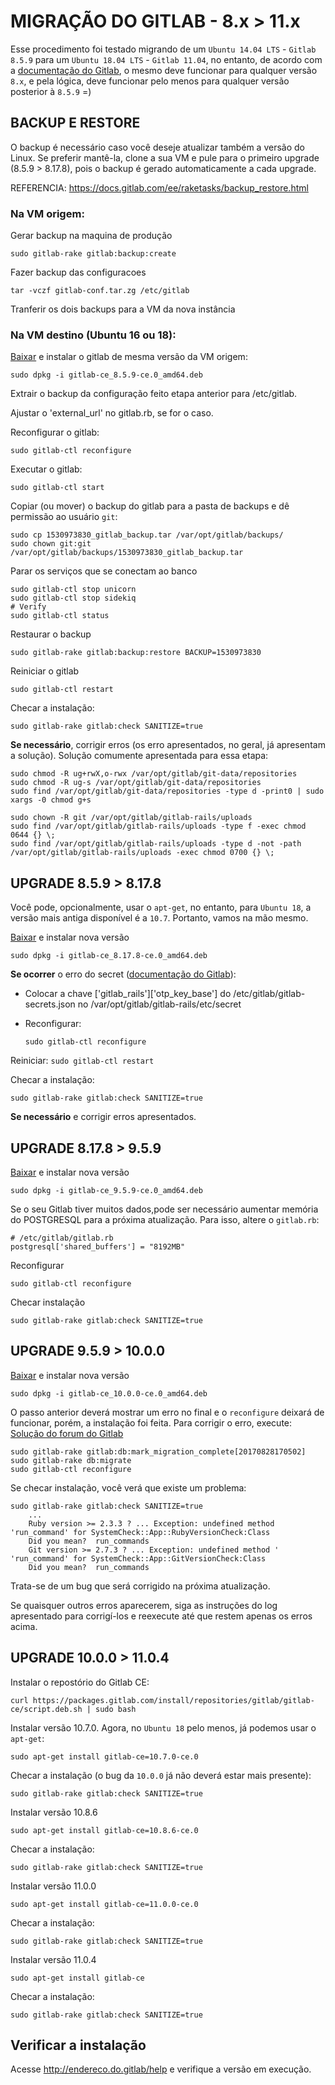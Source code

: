 
# MIGRAÇÃO DO GITLAB - 8.x > 11.x
Esse procedimento foi testado migrando de um `Ubuntu 14.04 LTS` - `Gitlab 8.5.9` para um `Ubuntu 18.04 LTS` - `Gitlab 11.04`, no entanto, de  acordo com a [documentação do Gitlab](https://docs.gitlab.com/ee/policy/maintenance.html), o mesmo deve funcionar para qualquer versão `8.x`, e pela lógica, deve funcionar pelo menos para qualquer versão posterior à `8.5.9`  =)

## BACKUP E RESTORE 

O backup é necessário caso você deseje atualizar também a versão do Linux. Se preferir mantê-la, clone a sua VM e pule para o primeiro upgrade (8.5.9  > 8.17.8), pois o backup é gerado automaticamente a cada upgrade.

REFERENCIA: https://docs.gitlab.com/ee/raketasks/backup_restore.html

### Na VM origem:
	
Gerar backup na maquina de produção

    sudo gitlab-rake gitlab:backup:create

Fazer backup das configuracoes

    tar -vczf gitlab-conf.tar.zg /etc/gitlab

Tranferir os dois backups para a VM da nova instância

### Na VM destino (Ubuntu 16 ou 18):

[Baixar](https://packages.gitlab.com/gitlab/gitlab-ce) e instalar o gitlab de mesma versão da VM origem:

    sudo dpkg -i gitlab-ce_8.5.9-ce.0_amd64.deb

Extrair o backup da configuração feito etapa anterior para /etc/gitlab.

Ajustar o 'external_url' no gitlab.rb, se for o caso.

Reconfigurar o gitlab:

    sudo gitlab-ctl reconfigure

Executar o gitlab:

    sudo gitlab-ctl start

Copiar (ou mover) o backup do gitlab para a pasta de backups e dê permissão ao usuário `git`:

    sudo cp 1530973830_gitlab_backup.tar /var/opt/gitlab/backups/
    sudo chown git:git /var/opt/gitlab/backups/1530973830_gitlab_backup.tar

Parar os serviços que se conectam ao banco

    sudo gitlab-ctl stop unicorn
    sudo gitlab-ctl stop sidekiq
    # Verify
    sudo gitlab-ctl status

Restaurar o backup

    sudo gitlab-rake gitlab:backup:restore BACKUP=1530973830

Reiniciar o gitlab

    sudo gitlab-ctl restart	

Checar a instalação:

    sudo gitlab-rake gitlab:check SANITIZE=true

**Se necessário**, corrigir erros (os erro apresentados, no geral, já apresentam a solução). Solução comumente apresentada para essa etapa:

    sudo chmod -R ug+rwX,o-rwx /var/opt/gitlab/git-data/repositories
    sudo chmod -R ug-s /var/opt/gitlab/git-data/repositories
    sudo find /var/opt/gitlab/git-data/repositories -type d -print0 | sudo xargs -0 chmod g+s
    
    sudo chown -R git /var/opt/gitlab/gitlab-rails/uploads
    sudo find /var/opt/gitlab/gitlab-rails/uploads -type f -exec chmod 0644 {} \;
    sudo find /var/opt/gitlab/gitlab-rails/uploads -type d -not -path /var/opt/gitlab/gitlab-rails/uploads -exec chmod 0700 {} \;



## UPGRADE 8.5.9  > 8.17.8
Você pode, opcionalmente, usar o `apt-get`, no entanto, para `Ubuntu 18`, a versão mais antiga disponível é a `10.7`. Portanto, vamos na mão mesmo.

[Baixar](https://packages.gitlab.com/gitlab/gitlab-ce/packages/ubuntu/xenial/gitlab-ce_8.17.8-ce.0_amd64.deb) e instalar nova versão	

`sudo dpkg -i gitlab-ce_8.17.8-ce.0_amd64.deb`
	
**Se ocorrer** o erro do secret ([documentação do Gitlab](https://docs.gitlab.com/omnibus/update/gitlab_8_changes.html)):
* Colocar a chave ['gitlab_rails']['otp_key_base'] do /etc/gitlab/gitlab-secrets.json no /var/opt/gitlab/gitlab-rails/etc/secret
* Reconfigurar:

	`sudo gitlab-ctl reconfigure`

Reiniciar:
	`sudo gitlab-ctl restart`

Checar a instalação:

    sudo gitlab-rake gitlab:check SANITIZE=true

**Se necessário** e corrigir erros apresentados.

## UPGRADE 8.17.8 > 9.5.9
	
[Baixar](https://packages.gitlab.com/gitlab/gitlab-ce/packages/ubuntu/xenial/gitlab-ce_9.5.9-ce.0_amd64.deb) e instalar nova versão

    sudo dpkg -i gitlab-ce_9.5.9-ce.0_amd64.deb

Se o seu Gitlab tiver muitos dados,pode ser necessário aumentar memória do POSTGRESQL para a próxima atualização. Para isso, altere o `gitlab.rb`:

    # /etc/gitlab/gitlab.rb
    postgresql['shared_buffers'] = "8192MB"

Reconfigurar

    sudo gitlab-ctl reconfigure

Checar instalação

    sudo gitlab-rake gitlab:check SANITIZE=true

## UPGRADE 9.5.9 > 10.0.0

[Baixar](https://packages.gitlab.com/gitlab/gitlab-ce/packages/ubuntu/xenial/gitlab-ce_10.0.0-ce.0_amd64.deb) e instalar nova versão

    sudo dpkg -i gitlab-ce_10.0.0-ce.0_amd64.deb

O passo anterior deverá mostrar um erro no final e o `reconfigure` deixará de funcionar, porém, a instalação foi feita. Para corrigir o erro, execute:
[Solução do forum do Gitlab](https://gitlab.com/gitlab-org/gitlab-ce/issues/38246#note_41171428)

    sudo gitlab-rake gitlab:db:mark_migration_complete[20170828170502]
    sudo gitlab-rake db:migrate
    sudo gitlab-ctl reconfigure

Se checar instalação, você verá que existe um problema:

    sudo gitlab-rake gitlab:check SANITIZE=true
	    ...
	    Ruby version >= 2.3.3 ? ... Exception: undefined method 'run_command' for SystemCheck::App::RubyVersionCheck:Class
	    Did you mean?  run_commands
	    Git version >= 2.7.3 ? ... Exception: undefined method ' 'run_command' for SystemCheck::App::GitVersionCheck:Class
	    Did you mean?  run_commands

Trata-se de um bug que será corrigido na próxima atualização.

Se quaisquer outros erros aparecerem, siga as instruções do log apresentado para corrigí-los e reexecute até que restem apenas os erros acima.

## UPGRADE 10.0.0 > 11.0.4

Instalar o repostório do Gitlab CE:

    curl https://packages.gitlab.com/install/repositories/gitlab/gitlab-ce/script.deb.sh | sudo bash

Instalar versão 10.7.0. Agora, no `Ubuntu 18` pelo menos, já podemos usar o `apt-get`:

    sudo apt-get install gitlab-ce=10.7.0-ce.0

Checar a instalação (o bug da `10.0.0` já não deverá estar mais presente):

    sudo gitlab-rake gitlab:check SANITIZE=true

Instalar versão 10.8.6

    sudo apt-get install gitlab-ce=10.8.6-ce.0

Checar a instalação:

    sudo gitlab-rake gitlab:check SANITIZE=true

Instalar versão 11.0.0

    sudo apt-get install gitlab-ce=11.0.0-ce.0

Checar a instalação:

    sudo gitlab-rake gitlab:check SANITIZE=true

Instalar versão 11.0.4

    sudo apt-get install gitlab-ce

Checar a instalação:

    sudo gitlab-rake gitlab:check SANITIZE=true

## Verificar a instalação

Acesse http://endereco.do.gitlab/help e verifique a versão em execução.
